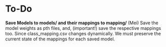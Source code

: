 # To-Do

**Save Models to models/ and their mappings to mapping/** (Mei)
Save the model weights as pth files, and, (important!) save the respective mappings too. Since class_mapping.csv changes dynamically. We must preserve the current state of the mappings for each saved model.
